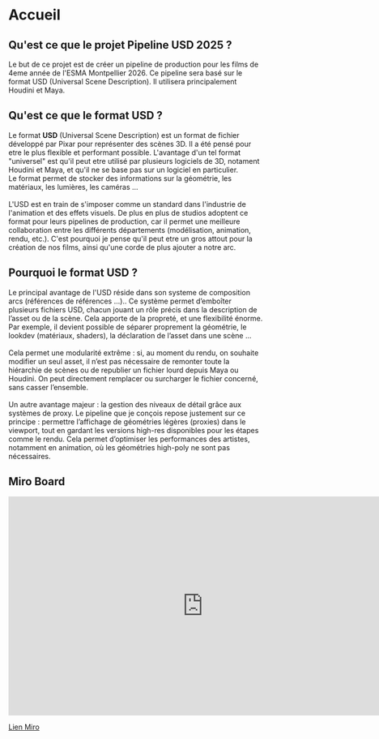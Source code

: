 # Accueil 

## Qu'est ce que le projet Pipeline USD 2025 ?

Le but de ce projet est de créer un pipeline de production pour les films de 4eme année de l'ESMA Montpellier 2026. Ce pipeline sera basé sur le format USD (Universal Scene Description). Il utilisera principalement Houdini et Maya.

## Qu'est ce que le format USD ?

Le format **USD** (Universal Scene Description) est un format de fichier développé par Pixar pour représenter des scènes 3D. Il a été pensé pour etre le plus flexible et performant possible. L'avantage d'un tel format "universel" est qu'il peut etre utilisé par plusieurs logiciels de 3D, notament Houdini et Maya, et qu'il ne se base pas sur un logiciel en particulier.
<br>
Le format permet de stocker des informations sur la géométrie, les matériaux, les lumières, les caméras ...
<br><br>
L'USD est en train de s'imposer comme un standard dans l'industrie de l'animation et des effets visuels. De plus en plus de studios adoptent ce format pour leurs pipelines de production, car il permet une meilleure collaboration entre les différents départements (modélisation, animation, rendu, etc.). C'est pourquoi je pense qu'il peut etre un gros attout pour la création de nos films, ainsi qu'une corde de plus ajouter a notre arc.

## Pourquoi le format USD ?

Le principal avantage de l'USD réside dans son systeme de composition arcs (références de références ...).. Ce système permet d’emboîter plusieurs fichiers USD, chacun jouant un rôle précis dans la description de l’asset ou de la scène. Cela apporte de la propreté, et une flexibilité énorme.
Par exemple, il devient possible de séparer proprement la géométrie, le lookdev (matériaux, shaders), la déclaration de l’asset dans une scène ...
<br>
<br>
Cela permet une modularité extrême : si, au moment du rendu, on souhaite modifier un seul asset, il n’est pas nécessaire de remonter toute la hiérarchie de scènes ou de republier un fichier lourd depuis Maya ou Houdini. On peut directement remplacer ou surcharger le fichier concerné, sans casser l’ensemble.
<br>
<br>
Un autre avantage majeur : la gestion des niveaux de détail grâce aux systèmes de proxy. Le pipeline que je conçois repose justement sur ce principe : permettre l’affichage de géométries légères (proxies) dans le viewport, tout en gardant les versions high-res disponibles pour les étapes comme le rendu. Cela permet d’optimiser les performances des artistes, notamment en animation, où les géométries high-poly ne sont pas nécessaires.

## Miro Board

<iframe width="768" height="432" src="https://miro.com/app/live-embed/uXjVIGE7tZo=/?moveToViewport=-4399,-2989,25838,9710&embedId=330836658338" frameborder="0" scrolling="no" allow="fullscreen; clipboard-read; clipboard-write" allowfullscreen></iframe>

[Lien Miro](https://miro.com/app/board/uXjVIGE7tZo=/)